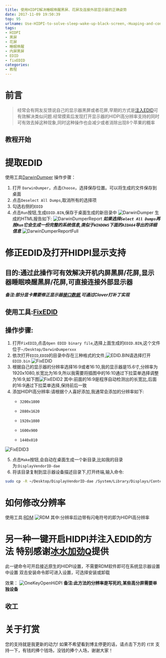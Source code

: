 ```yaml
---
title: 使用HIDPI解决睡眠唤醒黑屏、花屏及连接外部显示器的正确姿势
date: 2017-11-09 19:50:39
top: 95
urlname: Use-HIDPI-to-solve-sleep-wake-up-black-screen,-Huaping-and-connect-the-external-monitor-the-correct-posture
tags:
- HIDPI
- 黑屏
- 花屏
- 睡眠唤醒
- 内屏黑屏
- EDID
- fixEDID
categories:
- 教程
---
```

# 前言
> 经常会有网友反馈说自己的显示器黑屏或者花屏,早期的方式是[注入EDID](https://blog.daliansky.net/Mac-frequently-used-to-the-command---continuous-update.html)可有效解决类似问题.经常摸索后发现打开显示器的HIDPI高分辨率支持的同时可有效去掉这种现象,同时这种操作也会减少或者消除出现8个苹果的概率

## 教程开始

# 提取EDID
使用工具[DarwinDumper](https://bitbucket.org/blackosx/darwindumper)
操作步骤：

1. 打开 `DarwinDumper`，点击`Choose`，选择保存位置。可以将生成的文件保存到桌面
2. 点击`Deselect All Dumps`,取消所有的选择项
3. 勾选右侧的`EDID`
4. 点击`Run`按钮,生成`EDID.BIN`,保存于桌面生成的新目录中
![DarwinDumper](http://7.daliansky.net/DarwinDumper.jpg)
生成的HTML报告如下:
![DarwinDumperReport](http://7.daliansky.net/DarwinDumperReport.png)
***如果选择`Select All Dumps`再按`Run`它会生成一份完整的系统信息,类似于`WINDOWS`下面的`AIDA64`导出的详细信息***
![DarwinDumperReportFull](http://7.daliansky.net/DarwinDumperReportFull.png)

# 修正EDID及打开HIDPI显示支持
## 目的:通过此操作可有效解决开机内屏黑屏/花屏,显示器睡眠唤醒黑屏/花屏,可直接连接外部显示器
***备注:部分显卡需要修正显示器[接口数据](https://blog.daliansky.net/Intel-core-display-platformID-finishing.html),可通过Clover打补丁实现***
## 使用工具:[FixEDID](https://github.com/andyvand/FixEDID)

## 操作步骤:

1. 打开`FixEDID`,点击`Open EDID binary file`,选择上面生成的`EDID.BIN`,这个文件位于`~/Desktop/DarwinDumperxxx`
2. 依次打开`EDID`,`EDID`的目录中存在三种格式的文件,![EDID.BIN](http://7.daliansky.net/EDID.BIN.png)请选择打开`EDID.bin`
![FixEDID](http://7.daliansky.net/FixEDID.png)
3. 根据自己的显示器的分辨率选择16:9或者16:10,我的显示器是15.6寸,分辨率为1920x1080,长宽比为16:9,所以我需要将插图中的16:10通过下拉菜单选择调整为16:9,如下图![FixEDID2](http://7.daliansky.net/FixEDID2.png)
其中:前面的16:9是程序自动检测出的长宽比,后面的16:9通过下拉菜单选择,保持前后一致
4. 添加HIDPI高分辨率:请根据个人喜好添加,我通常会添加的分辨率如下:
    *     3200x1800
    *     2880x1620
    *     1920x1080
    *     1600x900
    *     1440x810
![FixEDID3](http://7.daliansky.net/FixEDID3.png)

5. 点击`Make`按钮,会自动在桌面生成一个新目录,比如我的目录为:`DisplayVendorID-dae`
6. 将该目录复制到显示器设备描述目录下,打开终端,输入命令:

``` sh
sudo cp -R ~/Desktop/DisplayVendorID-dae /System/Library/Displays/Contents/Resources/Overrides
```

# 如何修改分辨率
使用工具:[RDM](https://github.com/avibrazil/RDM)
![RDM](http://7.daliansky.net/RDM.png)
其中:分辨率后边带有闪电符号的即为HIDPI高分辨率

# 另一种一键开启HIDPI并注入EDID的方法 特别感谢[冰水加劲Q](https://github.com/xzhih)提供

此一键命令可开启接近原生的HIDPI设置，不需要RDM软件即可在系统显示器设置中设置
双击安装命令即可进入设置，可选择安装或卸载

效果：
![OneKeyOpenHiDPI](http://7.daliansky.net/OneKeyOpenHiDPI.png)
**备注:此方法的分辨率是写死的,某些高分屏需要单独设备**

## 收工


# 关于打赏
您的支持就是我更新的动力!
如果不希望看到博主停更的话，请点击下方的 `打赏` 支持一下，有钱的捧个钱场，没钱的捧个人场，谢谢大家！

